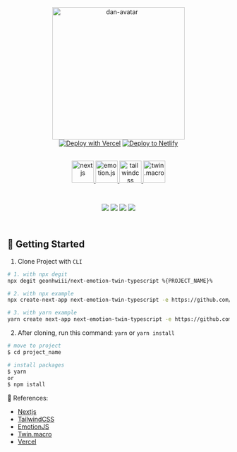 <div align="center">
<img src="https://user-images.githubusercontent.com/44767362/212044505-03e425c3-2849-46ab-94bd-52007e52a015.png" alt="dan-avatar" width="300" />
</div>
<div align="center">
  <a href="https://vercel.com/new/clone?repository-url=https://github.com/geonhwiii/next-emotion-twin-typescript" target="_blank"><img src="https://vercel.com/button" alt="Deploy with Vercel" /></a> <a href="https://app.netlify.com/start/deploy?repository=https://github.com/geonhwiii/next-emotion-twin-typescript" target="_blank"><img src="https://www.netlify.com/img/deploy/button.svg" alt="Deploy to Netlify" /></a>
</div>
<br />

<p align="center">
  <a href="https://nextjs.org">
    <img alt="nextjs" src="https://user-images.githubusercontent.com/44767362/212047356-ff462675-3e79-485c-9c31-8f56f443b199.svg" height="50" />
  </a>
  <a href="https://emotion.sh">
    <img alt="emotion.js" src="https://user-images.githubusercontent.com/44767362/212047328-82ab7691-9b66-49e3-a7b5-afa8968ad349.png" height="50" />
  </a>
  <a href="https://tailwindcss.com">
    <img alt="tailwindcss" src="https://user-images.githubusercontent.com/44767362/212047344-ece46365-7399-47ed-a342-b7471ecf429e.svg" height="50" />
  </a>
  <a href="https://github.com/ben-rogerson/twin.macro">
    <img alt="twin.macro" src="https://user-images.githubusercontent.com/44767362/212047307-5cef6d45-7e4a-4dc1-b8df-65757509abf5.svg" height="50" />
  </a>
</p>
<br />
<p align="center">
  <img src="https://img.shields.io/badge/React-v18.2.0-61DAFB?style=flat&logo=React&logoColor=white&style=for-the-badge"/> 
  <img src="https://img.shields.io/badge/Typescript-v4.9.4-3178C6?style=flat&logo=typescript&logoColor=white"/>
  <img src="https://img.shields.io/badge/Next.JS-v13.1.1-000000?style=flat&logo=Next.js&logoColor=white"/>
  <img src="https://img.shields.io/badge/Tailwind-v3.2.4-06B6D4?style=flat&logo=TailwindCSS&logoColor=white"/>
</p>
<br />

## 🚀 Getting Started

1. Clone Project with `CLI`

```bash
# 1. with npx degit
npx degit geonhwiii/next-emotion-twin-typescript %{PROJECT_NAME}%

# 2. with npx example
npx create-next-app next-emotion-twin-typescript -e https://github.com/geonhwiii/next-emotion-twin-typescript

# 3. with yarn example
yarn create next-app next-emotion-twin-typescript -e https://github.com/geonhwiii/next-emotion-twin-typescript

```

2. After cloning, run this command: `yarn` or `yarn install`

```bash
# move to project
$ cd project_name

# install packages
$ yarn
or
$ npm istall
```

🔗 References:

- [Nextjs](https://github.com/vercel/next.js/tree/canary/packages/create-next-app)
- [TailwindCSS](https://tailwindcss.com/)
- [EmotionJS](https://emotion.sh/)
- [Twin.macro](https://github.com/ben-rogerson/twin.macro)
- [Vercel](https://vercel.com/)

